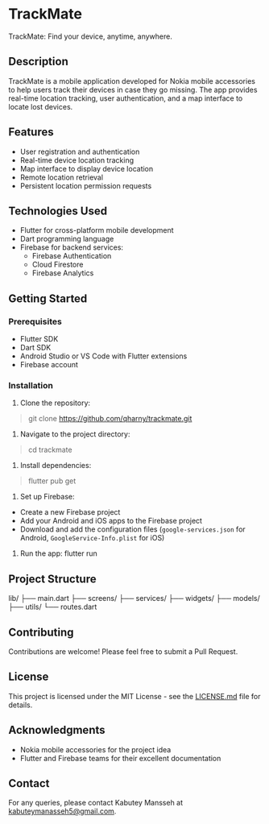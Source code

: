 # TrackMate

TrackMate: Find your device, anytime, anywhere.

## Description

TrackMate is a mobile application developed for Nokia mobile accessories to help users track their devices in case they go missing. The app provides real-time location tracking, user authentication, and a map interface to locate lost devices.

## Features

- User registration and authentication
- Real-time device location tracking
- Map interface to display device location
- Remote location retrieval
- Persistent location permission requests

## Technologies Used

- Flutter for cross-platform mobile development
- Dart programming language
- Firebase for backend services:
  - Firebase Authentication
  - Cloud Firestore
  - Firebase Analytics

## Getting Started

### Prerequisites

- Flutter SDK
- Dart SDK
- Android Studio or VS Code with Flutter extensions
- Firebase account

### Installation

1. Clone the repository:
> git clone https://github.com/qharny/trackmate.git

1. Navigate to the project directory:
> cd trackmate

1. Install dependencies:
> flutter pub get

1. Set up Firebase:
- Create a new Firebase project
- Add your Android and iOS apps to the Firebase project
- Download and add the configuration files (`google-services.json` for Android, `GoogleService-Info.plist` for iOS)

1. Run the app:
flutter run

## Project Structure
lib/
├── main.dart
├── screens/
├── services/
├── widgets/
├── models/
├── utils/
└── routes.dart

## Contributing

Contributions are welcome! Please feel free to submit a Pull Request.

## License

This project is licensed under the MIT License - see the [LICENSE.md](LICENSE.md) file for details.

## Acknowledgments

- Nokia mobile accessories for the project idea
- Flutter and Firebase teams for their excellent documentation

## Contact

For any queries, please contact Kabutey Mansseh at kabuteymanasseh5@gmail.com.